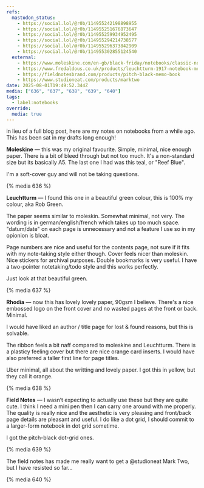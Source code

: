 ```yaml
---
refs:
  mastodon_status:
    - https://social.lol/@r0b/114955242198898955
    - https://social.lol/@r0b/114955251676873647
    - https://social.lol/@r0b/114955259934952495
    - https://social.lol/@r0b/114955294214738577
    - https://social.lol/@r0b/114955296373842909
    - https://social.lol/@r0b/114955302855124540
  external:
    - https://www.moleskine.com/en-gb/black-friday/notebooks/classic-notebook-reef-blue-8058341715468.html
    - https://www.fredaldous.co.uk/products/leuchtturm-1917-notebook-medium-a5-softcover-spring-leaf
    - https://fieldnotesbrand.com/products/pitch-black-memo-book
    - https://www.studioneat.com/products/marktwo
date: 2025-08-01T19:49:52.344Z
media: ["636", "637", "638", "639", "640"]
tags:
  - label:notebooks
override:
  media: true
---
```


in lieu of a full blog post, here are my notes on notebooks from a while ago. This has been sat in my drafts long enough!

**Moleskine** — this was my original favourite. Simple, minimal, nice enough paper. There is a bit of bleed through but not too much. It's a non-standard size but its basically A5. The last one I had was this teal, or "Reef Blue".

I'm a soft-cover guy and will not be taking questions.

{% media 636 %}

**Leuchtturm** — I found this one in a beautiful green colour, this is 100% my colour, aka Rob Green.

The paper seems similar to moleskin. Somewhat minimal, not very. The wording is in german/english/french which takes up too much space. "datum/date" on each page is unnecessary and not a feature I use so in my opionion is bloat.

Page numbers are nice and useful for the contents page, not sure if it fits with my note-taking style either though. Cover feels nicer than moleskin. Nice stickers for archival purposes. Double bookmarks is very useful. I have a two-pointer notetaking/todo style and this works perfectly.

Just look at that beautiful green.

{% media 637 %}

**Rhodia** — now this has lovely lovely paper, 90gsm I believe. There's a nice embossed logo on the front cover and no wasted pages at the front or back. Minimal.

I would have liked an author / title page for lost & found reasons, but this is solvable.

The ribbon feels a bit naff compared to moleskine and Leuchtturm. There is a plasticy feeling cover but there are nice orange card inserts. I would have also preferred a taller first line for page titles.

Uber minimal, all about the writting and lovely paper. I got this in yellow, but they call it orange.

{% media 638 %}

**Field Notes** — I wasn’t expecting to actually use these but they are quite cute. I think I need a mini pen then I can carry one around with me properly. The quality is really nice and the aesthetic is very pleasing and front/back page details are pleasant and useful. I do like a dot grid, I should commit to a larger-form notebook in dot grid sometime.

I got the pitch-black dot-grid ones.

{% media 639 %}

The field notes has made me really want to get a @studioneat Mark Two, but I have resisted so far...

{% media 640 %}
